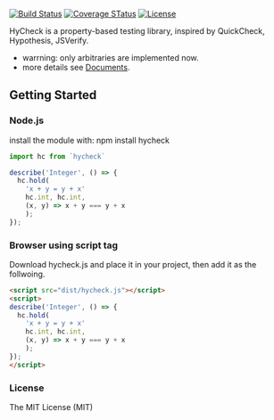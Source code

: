 [![Build Status](https://travis-ci.org/hychen/hycheck.svg?branch=master)](https://travis-ci.org/hycheck/hycheck)
[![Coverage STatus](https://coveralls.io/repos/github/hychen/hycheck/badge.svg?branch=master)](https://coveralls.io/github/hychen/hycheck?branch=master)
[![License](http://img.shields.io/:license-mit-blue.svg)](http://badges.mit-license.org/)

HyCheck is a property-based testing library, inspired by QuickCheck, Hypothesis, JSVerify.

- warrning: only arbitraries are implemented now.
- more details see [Documents](http://hychen.me/hycheck/index.html).

## Getting Started

### Node.js

install the module with: npm install hycheck 

```javascript
import hc from `hycheck`

describe('Integer', () => {
  hc.hold(
    'x + y = y + x'
    hc.int, hc.int,
    (x, y) => x + y === y + x
    );
});
```

### Browser using script tag

Download hycheck.js and place it in your project, then add it as the follwoing.

```html
<script src="dist/hycheck.js"></script>
<script>
describe('Integer', () => {
  hc.hold(
    'x + y = y + x'
    hc.int, hc.int,
    (x, y) => x + y === y + x
    );
});
</script>
```

### License

The MIT License (MIT)
